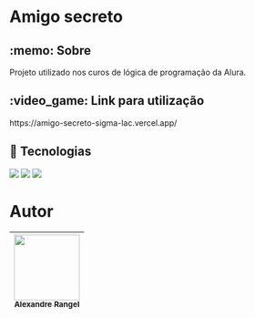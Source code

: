 <h1>Amigo secreto</h1>

<h2> :memo: Sobre</h2>
<p>Projeto utilizado nos curos de lógica de programação da Alura.</p>

<h2> :video_game: Link para utilização</h2>
<p>https://amigo-secreto-sigma-lac.vercel.app/</p>

## :rocket: Tecnologias
<div>
 <img src="https://img.shields.io/badge/HTML-239120?style=for-the-badge&logo=html5&logoColor=white">
 <img src="https://img.shields.io/badge/CSS-239120?style=for-the-badge&logo=css3&logoColor=white">
 <img src="https://img.shields.io/badge/JavaScript-F7DF1E?style=for-the-badge&logo=javascript&logoColor=black">
</div>

# Autor

| [<img loading="lazy" src="https://avatars.githubusercontent.com/u/161789533?v=4" width=115><br><sub>Alexandre Rangel</sub>](https://github.com/aleerangel) |
| :---: | 
